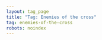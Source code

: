 ```yaml
---
layout: tag_page
title: "Tag: Enemies of the cross"
tag: enemies-of-the-cross
robots: noindex
---
```

